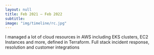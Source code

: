 ```yaml
---
layout: null
title: Feb 2021 – Feb 2022
subtitle:
image: "img/timeline/rc.jpg"
---
```

I managed a lot of cloud resources in AWS including EKS clusters, EC2 Instances and more, defined in Terraform. Full stack incident response, resolution and customer integrations 